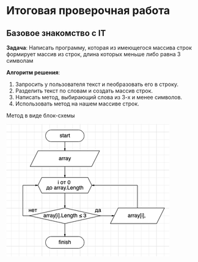 # Итоговая проверочная работа
## Базовое знакомство с IT
 
**Задача**: Написать программу, которая из имеющегося массива строк формирует массив из строк, длина которых меньше либо равна 3 символам

**Алгоритм решения**:

1. Запросить у пользователя текст и пеобразовать его в строку.
2. Разделить текст по словам и создать массив строк.
3. Написать метод, выбирающий слова из 3-х и менее символов.
4. Использовать метод на нашем массиве строк.

Метод в виде блок-схемы

![блок-схема](img.png)
